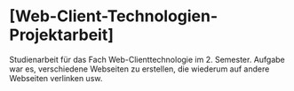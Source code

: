 # [Web-Client-Technologien-Projektarbeit]
Studienarbeit für das Fach Web-Clienttechnologie im 2. Semester. Aufgabe war es, verschiedene Webseiten zu erstellen, die wiederum auf andere Webseiten verlinken usw.
